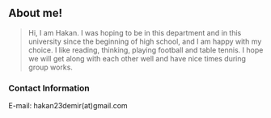 ## About me! ##

> Hi, I am Hakan. I was hoping to be in this department and in this university since the beginning of high school, and I am happy with my choice. I like reading, thinking, playing football and table tennis.
> I hope we will get along with each other well and have nice times during group works.


### Contact Information ###

E-mail: hakan23demir(at)gmail.com